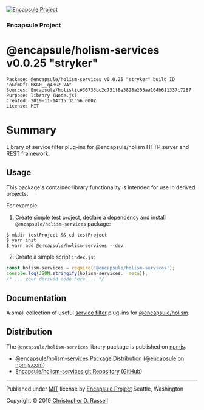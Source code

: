 [![Encapsule Project](https://encapsule.io/images/blue-burst-encapsule.io-icon-72x72.png "Encapsule Project")](https://encapsule.io)

### Encapsule Project

# @encapsule/holism-services v0.0.25 "stryker"

```
Package: @encapsule/holism-services v0.0.25 "stryker" build ID "oGfmDfTLRKG0__q48G2-VA"
Sources: Encapsule/holistic#30733bc2c751f8e3828a205aa104b611337c7287
Purpose: library (Node.js)
Created: 2019-11-14T15:31:56.000Z
License: MIT
```

# Summary

Library of service filter plug-ins for @encapsule/holism HTTP server and REST framework.

## Usage

This package's contained library functionality is intended for use in derived projects.

For example:

1. Create simple test project, declare a dependency and install `@encapsule/holism-services` package:

```
$ mkdir testProject && cd testProject
$ yarn init
$ yarn add @encapsule/holism-services --dev
```

2. Create a simple script `index.js`:

```JavaScript
const holism-services = require('@encapsule/holism-services');
console.log(JSON.stringify(holism-services.__meta));
/* ... your derived code here ... */
```

## Documentation

A small collection of useful [service filter](https://encapsule.io/docs/holism/services) plug-ins for [@encapsule/holism](https://encapsule.io/docs/holism).

## Distribution

The `@encapsule/holism-services` library package is published on [npmjs](https://npmjs.com).

- [@encapsule/holism-services Package Distribution](https://npmjs.com/package/@encapsule/holism-services/v/0.0.25) ([@encapsule on npmjs.com](https://www.npmjs.com/org/encapsule))
- [Encapsule/holism-services git Repository](https://github.com/Encapsule/holism-services) ([GitHub](https://github.com/Encapsule))

<hr>

Published under [MIT](LICENSE) license by [Encapsule Project](https://encapsule.io) Seattle, Washington

Copyright &copy; 2019 [Christopher D. Russell](https://github.com/ChrisRus)